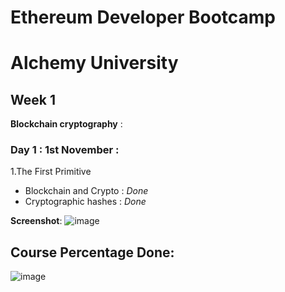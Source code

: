 # Ethereum Developer Bootcamp
# Alchemy University
## Week 1
**Blockchain cryptography** : 
### Day 1 : 1st November : 
1.The First Primitive 
  * Blockchain and Crypto : *Done*
  * Cryptographic hashes : *Done*

**Screenshot**:
    ![image](https://github.com/gunjanvjangra/Mentorship-Cohort-1.0/assets/124075942/fdd61d3e-9f29-4c5c-9222-4a5c3a932a3d)
## Course Percentage Done: 
![image](https://github.com/gunjanvjangra/Mentorship-Cohort-1.0/assets/124075942/583b9dad-0e3a-40e8-bf51-87734097627f)
